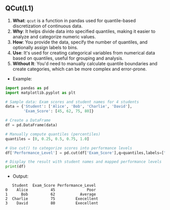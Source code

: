 ## QCut(L1)
1. **What**: `qcut` is a function in pandas used for quantile-based discretization of continuous data.
2. **Why**: It helps divide data into specified quantiles, making it easier to analyze and categorize numeric values.
3. **How**: You provide the data, specify the number of quantiles, and optionally assign labels to bins.
4. **Use**: It's used for creating categorical variables from numerical data based on quantiles, useful for grouping and analysis.
5. **Without It**: You'd need to manually calculate quantile boundaries and create categories, which can be more complex and error-prone.

* Example:

```python
import pandas as pd
import matplotlib.pyplot as plt

# Sample data: Exam scores and student names for 4 students
data = {'Student': ['Alice', 'Bob', 'Charlie', 'David'],
        'Exam_Score': [45, 62, 75, 80]}

# Create a DataFrame
df = pd.DataFrame(data)

# Manually compute quantiles (percentiles)
quantiles = [0, 0.25, 0.5, 0.75, 1.0]

# Use cut() to categorize scores into performance levels
df['Performance_Level'] = pd.cut(df['Exam_Score'],q=quantiles,labels=["Poor","Average","Execellent"])

# Display the result with student names and mapped performance levels
print(df)

```

* Output:

```
   Student  Exam_Score Performance_Level
0    Alice          45              Poor
1      Bob          62           Average
2  Charlie          75         Execellent
3    David          80         Execellent

```